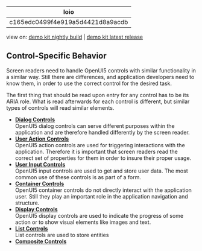 <!-- loioc165edc0499f4e919a5d4421d8a9acdb -->

| loio |
| -----|
| c165edc0499f4e919a5d4421d8a9acdb |

<div id="loio">

view on: [demo kit nightly build](https://openui5nightly.hana.ondemand.com/#/topic/c165edc0499f4e919a5d4421d8a9acdb) | [demo kit latest release](https://openui5.hana.ondemand.com/#/topic/c165edc0499f4e919a5d4421d8a9acdb)</div>

## Control-Specific Behavior

Screen readers need to handle OpenUI5 controls with similar functionality in a similar way. Still there are differences, and application developers need to know them, in order to use the correct control for the desired task.

The first thing that should be read upon entry for any control has to be its ARIA role. What is read afterwards for each control is different, but similar types of controls will read similar elements.

-   **[Dialog Controls](Dialog_Controls_5709e73.md "OpenUI5 dialog controls can
		serve different purposes within the application and are therefore handled differently by the
		screen reader. ")**  
OpenUI5 dialog controls can serve different purposes within the application and are therefore handled differently by the screen reader.
-   **[User Action Controls](User_Action_Controls_d7aa4a4.md "OpenUI5 action controls are
		used for triggering interactions with the application. Therefore it is important that screen
		readers read the correct set of properties for them in order to insure their proper usage. ")**  
OpenUI5 action controls are used for triggering interactions with the application. Therefore it is important that screen readers read the correct set of properties for them in order to insure their proper usage.
-   **[User Input Controls](User_Input_Controls_50143be.md "OpenUI5 input controls are
		used to get and store user data. The most common use of these controls is as part of a form. ")**  
OpenUI5 input controls are used to get and store user data. The most common use of these controls is as part of a form.
-   **[Container Controls](Container_Controls_f5b0501.md "OpenUI5 container controls
		do not directly interact with the application user. Still they play an important role in the
		application navigation and structure. ")**  
OpenUI5 container controls do not directly interact with the application user. Still they play an important role in the application navigation and structure.
-   **[Display Controls](Display_Controls_7b2f7ba.md "OpenUI5 display controls are
		used to indicate the progress of some action or to show visual elements like images and
		text.  ")**  
OpenUI5 display controls are used to indicate the progress of some action or to show visual elements like images and text.
-   **[List Controls](List_Controls_ca6a310.md "List controls are used to store entities ")**  
List controls are used to store entities
-   **[Composite Controls](Composite_Controls_e7fe3e6.md "")**  


